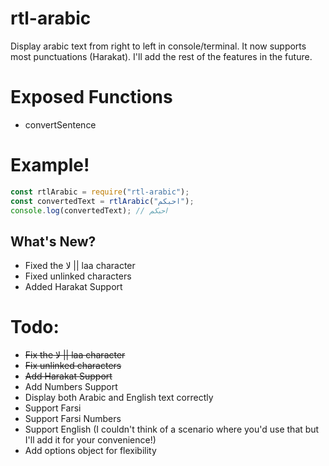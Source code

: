 # rtl-arabic

Display arabic text from right to left in console/terminal. It now supports most punctuations (Harakat). I'll add the rest of the features in the future.

# Exposed Functions

- convertSentence

# Example!

```js
const rtlArabic = require("rtl-arabic");
const convertedText = rtlArabic("احبكم");
console.log(convertedText); // احبكم
```

## What's New?

- Fixed the لا || laa character
- Fixed unlinked characters
- Added Harakat Support

# Todo:

- ~~Fix the لا || laa character~~
- ~~Fix unlinked characters~~
- ~~Add Harakat Support~~
- Add Numbers Support
- Display both Arabic and English text correctly
- Support Farsi
- Support Farsi Numbers
- Support English (I couldn't think of a scenario where you'd use that but I'll add it for your convenience!)
- Add options object for flexibility
